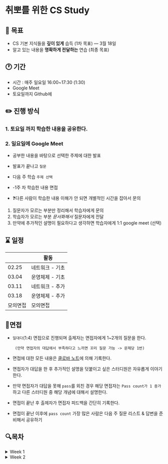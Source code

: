 # 취뽀를 위한 CS Study

## 📌 목표

- CS 기본 지식들을 **깊이 있게** 습득 (1차 목표) — 3월 18일
- 알고 있는 내용을 **명확하게 전달하는** 연습 (최종 목표)


## 🕐 기간

- 시간 : 매주 일요일 16:00~17:30 (1:30)
- Google Meet
- 토요일까지 Github에 


## ✏️ 진행 방식

### 1. 토요일 까지 학습한 내용을 공유한다.

### 2. 일요일에 Google Meet

- 공부한 내용을 바탕으로 선택한 주제에 대한 발표

- 발표가 끝나고 `질문`

- 다음 주 학습 `주제 선택`

- -1주 차 학습한 내용 면접

- ❓다른 사람이 학습한 내용 이해가 안 되면 개별적인 시간을 잡아서 문의
1.  질문자가 모르는 부분만 정리해서 학습자에게 문의
2.  학습자가 모르는 부분 *문서화해서* 질문자에게 전달
3. 만약에 추가적인 설명이 필요하다고 생각하면 학습자에게 1:1 google meet (선택)


## ⌛ 일정

|   | 활동 |
| --- | --- |
| 02.25 | 네트워크 - 기초 |
| 03.04 | 운영체제 - 기초 |
| 03.11 | 네트워크 - 추가 |
| 03.18 | 운영체제 - 추가 |
| 모의면접 | 모의면접 |


## 🚩면접

- `일대다`(1:4) 면접으로 진행되며 출제자는 면접자에게 1~2개의 질문을 한다.

       (만약 면접자의 대답에서 부족하다고 느끼면 꼬리 질문 가능 -> 문제당 1번)

- 면접에 대한 모든 내용은 [클로바 노트](https://clovanote.naver.com/)에 의해 기록한다.

- 면접자가 대답을 한 후 추가적인 설명을 덧붙이고 싶은 스터디원은 자유롭게 이야기한다.

- 만약 면접자가 대답을 못해 `pass`를 외친 경우 해당 면접자는 `Pass count가 1 증가`하고 다른 스터디원 중 해당 개념에 대해서 설명한다.

- 면접이 끝난 후 출제자가 면접자 피드백을 간단히 기록한다.

- 면접이 끝난 이후에 `pass count` 가장 많은 사람은 다음 주 질문 리스트 & 답변을 준비해서 공유하기

## 🔍목차

<details>
 <summary>Week 1</summary>
 
 ### 1. **OSI 7**

### 2. **TCP/IP**

### 3. **HTTP / HTTPS**

### 4. 브라우저에 입력하고 엔터를 쳤을 때

### 5. [쿠키와 세션]()

### 6. [로드밸런서 → L7 스위치, L4 스위치]()

### 7. [IP(IPV4 , IPV6)](./송명우/IP.md)

### 8. [라우터와 스위치의 차이는?]()

### 9. [프록시 서버]()
 
</details>

<details>
 <summary>Week 2</summary>

1. 운영체제

2. 메모리 & 메모리 구조

3. 프로세스 , 스레드

4. CPU 스케줄링 , 알고리즘

5. 메모리 관리 전략

6. 스케줄러

7. 캐시의 지역성
 
</details>

